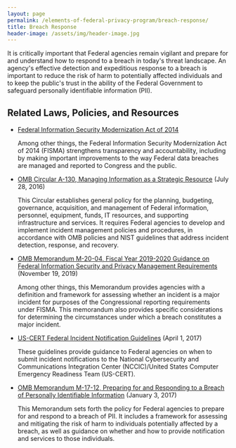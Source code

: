 ```yaml
---
layout: page
permalink: /elements-of-federal-privacy-program/breach-response/
title: Breach Response
header-image: /assets/img/header-image.jpg
---
```

It is critically important that Federal agencies remain vigilant and prepare for and understand how to respond to a breach in today's threat landscape. An agency's effective detection and expeditious response to a breach is important to reduce the risk of harm to potentially affected individuals and to keep the public's trust in the ability of the Federal Government to safeguard personally identifiable information (PII).

<h2 class="font-sams-lg text-gray-70">Related Laws, Policies, and Resources</h2>

* [Federal Information Security Modernization Act of 2014](https://www.congress.gov/113/plaws/publ283/PLAW-113publ283.pdf)

    Among other things, the Federal Information Security Modernization Act of 2014 (FISMA) strengthens transparency and accountability, including by making important improvements to the way Federal data breaches are managed and reported to Congress and the public.
* [OMB Circular A-130, Managing Information as a Strategic Resource](https://www.whitehouse.gov/sites/whitehouse.gov/files/omb/circulars/A130/a130revised.pdf) (July 28, 2016)

    This Circular establishes general policy for the planning, budgeting, governance, acquisition, and management of Federal information, personnel, equipment, funds, IT resources, and supporting infrastructure and services. It requires Federal agencies to develop and implement incident management policies and procedures, in accordance with OMB policies and NIST guidelines that address incident detection, response, and recovery.

* [OMB Memorandum M-20-04, Fiscal Year 2019-2020 Guidance on Federal Information Security and Privacy Management Requirements](https://www.whitehouse.gov/wp-content/uploads/2019/11/M-20-04.pdf) (November 19, 2019)

    Among other things, this Memorandum provides agencies with a definition and framework for assessing whether an incident is a major incident for purposes of the Congressional reporting requirements under FISMA. This memorandum also provides specific considerations for determining the circumstances under which a breach constitutes a major incident.

* [US-CERT Federal Incident Notification Guidelines](https://www.us-cert.gov/incident-notification-guidelines) (April 1, 2017)

    These guidelines provide guidance to Federal agencies on when to submit incident notifications to the National Cybersecurity and Communications Integration Center (NCCIC)/United States Computer Emergency Readiness Team (US-CERT).

* [OMB Memorandum M-17-12, Preparing for and Responding to a Breach of Personally Identifiable Information](https://www.whitehouse.gov/sites/whitehouse.gov/files/omb/memoranda/2017/m-17-12_0.pdf) (January 3, 2017)

    This Memorandum sets forth the policy for Federal agencies to prepare for and respond to a breach of PII. It includes a framework for assessing and mitigating the risk of harm to individuals potentially affected by a breach, as well as guidance on whether and how to provide notification and services to those individuals.



